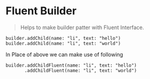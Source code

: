 # Fluent Builder

> Helps to make builder patter with Fluent Interface.

```
builder.addChild(name: "li", text: "hello")
builder.addChild(name: "li", text: "world")
```
In Place of above we can make use of following
```
builder.addChildFluent(name: "li", text: "hello")
       .addChildFluent(name: "li", text: "world")
```


